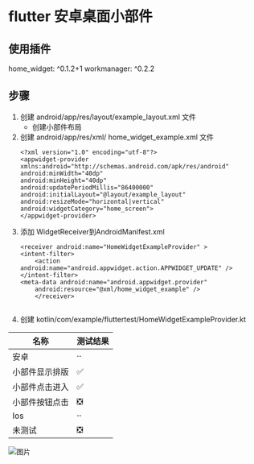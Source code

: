 # flutter 安卓桌面小部件

## 使用插件 
home_widget: ^0.1.2+1
workmanager: ^0.2.2

## 步骤
1. 创建 android/app/res/layout/example_layout.xml 文件
    - 创建小部件布局
2. 创建 android/app/res/xml/ home_widget_example.xml 文件
    ```
	<?xml version="1.0" encoding="utf-8"?>
	<appwidget-provider xmlns:android="http://schemas.android.com/apk/res/android"
    android:minWidth="40dp"
    android:minHeight="40dp"
    android:updatePeriodMillis="86400000"
    android:initialLayout="@layout/example_layout"
    android:resizeMode="horizontal|vertical"
    android:widgetCategory="home_screen">
	</appwidget-provider>
	
3. 添加 WidgetReceiver到AndroidManifest.xml
	```
	<receiver android:name="HomeWidgetExampleProvider" >
    <intent-filter>
        <action android:name="android.appwidget.action.APPWIDGET_UPDATE" />
    </intent-filter>
    <meta-data android:name="android.appwidget.provider"
        android:resource="@xml/home_widget_example" />
		</receiver>
		
4. 创建 kotlin/com/example/fluttertest/HomeWidgetExampleProvider.kt


| 名称 | 测试结果 |
| -- | -- |
| 安卓 | ··|
| 小部件显示排版 | ✅ |
| 小部件点击进入 | ✅ |
| 小部件按钮点击 | ❎ |
| Ios | ·· |
| 未测试 | ❎ |


![图片](http://img1.kllh.vip/981621596388_.pic.jpg)
